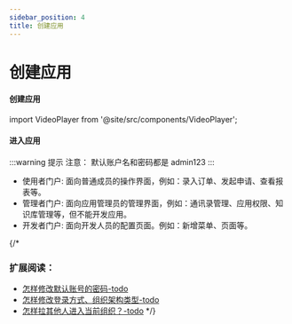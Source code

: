 ```yaml
---
sidebar_position: 4
title: 创建应用
---
```

# 创建应用


#### 创建应用

import VideoPlayer from '@site/src/components/VideoPlayer';

<VideoPlayer relatePath="/docs/tutorial/create_app.mp4" />

#### 进入应用

<VideoPlayer relatePath="/docs/tutorial/visit_app.mp4" />

:::warning 提示
注意： 默认账户名和密码都是 admin123
:::
* 使用者门户: 面向普通成员的操作界面，例如：录入订单、发起申请、查看报表等。
* 管理者门户: 面向应用管理员的管理界面，例如：通讯录管理、应用权限、知识库管理等，但不能开发应用。
* 开发者门户: 面向开发人员的配置页面。例如：新增菜单、页面等。

{/*
### 扩展阅读：
* [怎样修改默认账号的密码-todo](./)
* [怎样修改登录方式、组织架构类型-todo](./)
* [怎样拉其他人进入当前组织？-todo](./)
*/}